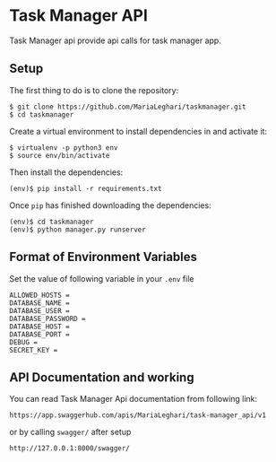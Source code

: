 # Task Manager API
Task Manager api provide api calls for task manager app.
## Setup
The first thing to do is to clone the repository:
```
$ git clone https://github.com/MariaLeghari/taskmanager.git
$ cd taskmanager
```
Create a virtual environment to install dependencies in and activate it:
```
$ virtualenv -p python3 env
$ source env/bin/activate
```
Then install the dependencies:
```
(env)$ pip install -r requirements.txt
```
Once `pip` has finished downloading the dependencies:
```
(env)$ cd taskmanager
(env)$ python manager.py runserver
```

## Format of Environment Variables
Set the value of following variable in your `.env` file
```
ALLOWED_HOSTS = 
DATABASE_NAME =
DATABASE_USER =
DATABASE_PASSWORD =
DATABASE_HOST =
DATABASE_PORT =
DEBUG =
SECRET_KEY =
```

## API Documentation and working
You can read Task Manager Api documentation from following link:
```
https://app.swaggerhub.com/apis/MariaLeghari/task-manager_api/v1
```
or by calling `swagger/` after setup
```
http://127.0.0.1:8000/swagger/
```
